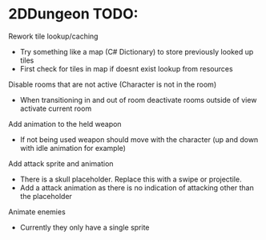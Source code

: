 # 2DDungeon TODO:

Rework tile lookup/caching
* Try something like a map (C# Dictionary) to store previously looked up tiles
* First check for tiles in map if doesnt exist lookup from resources

Disable rooms that are not active (Character is not in the room)
* When transitioning in and out of room deactivate rooms outside of view activate current room

Add animation to the held weapon
* If not being used weapon should move with the character (up and down with idle animation for example)

Add attack sprite and animation
* There is a skull placeholder. Replace this with a swipe or projectile.
* Add a attack animation as there is no indication of attacking other than the placeholder

Animate enemies
* Currently they only have a single sprite